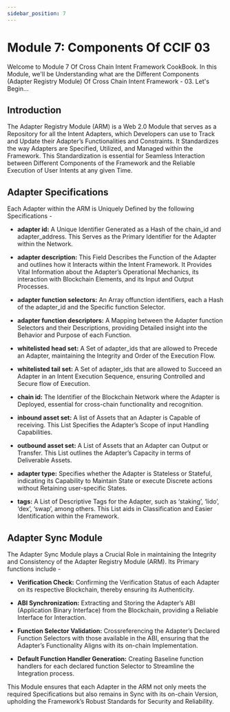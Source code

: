 ```yaml
---
sidebar_position: 7
---
```


# Module 7: Components Of CCIF 03

Welcome to Module 7 Of Cross Chain Intent Framework CookBook. In this Module, we'll be Understanding what are the Different Components (Adapter Registry Module) Of Cross Chain Intent Framework - 03. Let's Begin...

## Introduction

The Adapter Registry Module (ARM) is a Web 2.0 Module that serves as a Repository for all the Intent Adapters, which Developers can use to Track and Update their Adapter’s Functionalities and Constraints. It Standardizes the way Adapters are Specified, Utilized, and Managed within the Framework. This Standardization is essential for Seamless Interaction between Different Components of the Framework and the Reliable Execution of User Intents at any given Time.

## Adapter Specifications

Each Adapter within the ARM is Uniquely Defined by the following Specifications -

- **adapter id:** A Unique Identifier Generated as a Hash of the chain_id and adapter_address. This Serves as the Primary Identifier for the Adapter within the Network.

- **adapter description:** This Field Describes the Function of the Adapter and outlines how it Interacts within the Intent Framework. It Provides Vital Information about the Adapter’s Operational Mechanics, its interaction with Blockchain Elements, and its Input and Output Processes.

- **adapter function selectors:** An Array offunction identifiers, each a Hash of the adapter_id and the Specific function Selector.

- **adapter function descriptors:** A Mapping between the Adapter function Selectors and their Descriptions, providing Detailed insight into the Behavior and Purpose of each Function.

- **whitelisted head set:** A Set of adapter_ids that are allowed to Precede an Adapter, maintaining the Integrity and Order of the Execution Flow.

- **whitelisted tail set:** A Set of adapter_ids that are allowed to Succeed an Adapter in an Intent Execution Sequence, ensuring Controlled and Secure flow of Execution.

- **chain id:** The Identifier of the Blockchain Network where the Adapter is Deployed, essential for cross-chain functionality and recognition.

- **inbound asset set:** A list of Assets that an Adapter is Capable of receiving. This List Specifies the Adapter’s Scope of input Handling Capabilities.

- **outbound asset set:** A List of Assets that an Adapter can Output or Transfer. This List outlines the Adapter’s Capacity in terms of Deliverable Assets.

- **adapter type:** Specifies whether the Adapter is Stateless or Stateful, indicating its Capability to Maintain State or execute Discrete actions without Retaining user-specific States.

- **tags:** A List of Descriptive Tags for the Adapter, such as ‘staking’, ‘lido’, ‘dex’, ‘swap’, among others. This List aids in Classification and Easier Identification within the Framework.

## Adapter Sync Module

The Adapter Sync Module plays a Crucial Role in maintaining the Integrity and Consistency of the Adapter Registry Module (ARM). Its Primary functions include -

- **Verification Check:** Confirming the Verification Status of each Adapter on its respective Blockchain, thereby ensuring its Authenticity.

- **ABI Synchronization:** Extracting and Storing the Adapter’s ABI (Application Binary Interface) from the Blockchain, providing a Reliable Interface for Interaction.

- **Function Selector Validation:** Crossreferencing the Adapter’s Declared Function Selectors with those available in the ABI, ensuring that the Adapter’s Functionality Aligns with its on-chain Implementation.

- **Default Function Handler Generation:** Creating Baseline function handlers for each declared function Selector to Streamline the Integration process.

This Module ensures that each Adapter in the ARM not only meets the required Specifications but also remains in Sync with its on-chain Version, upholding the Framework’s Robust Standards for Security and Reliability.
